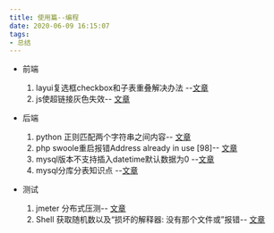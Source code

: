 ```yaml
---
title: 使用篇--编程
date: 2020-06-09 16:15:07
tags:
- 总结
---
```

- 前端
    1. layui复选框checkbox和子表重叠解决办法 --[文章](https://josiah.top/2020/06/layui复选框checkbox和子表重叠解决办法/)
    2. js使超链接灰色失效-- [文章](https://josiah.top/2020/06/js-使超链接变灰失效/)
    
    
- 后端
    1. python 正则匹配两个字符串之间内容-- [文章](https://josiah.top/2020/07/正则匹配两个字符串之间内容/)
    2. php swoole重启报错Address already in use [98]-- [文章](https://josiah.top/2020/07/swoole重启报错Address-already-in-use/)
    3. mysql版本不支持插入datetime默认数据为0 --[文章](https://josiah.top/2020/08/mysql-插入datetime-默认值为0报错/)
    4. mysql分库分表知识点 --[文章](https://josiah.top/2020/10/分库分表/)



- 测试
    1. jmeter 分布式压测-- [文章](https://josiah.top/2020/08/虚拟机进行jmeter分布式压测/)
    2. Shell 获取随机数以及“损坏的解释器: 没有那个文件或”报错-- [文章](https://josiah.top/2020/08/虚拟机进行jmeter分布式压测/)